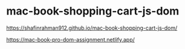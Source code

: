 # mac-book-shopping-cart-js-dom
https://shafinrahman912.github.io/mac-book-shopping-cart-js-dom/

https://mac-book-pro-dom-assignment.netlify.app/
